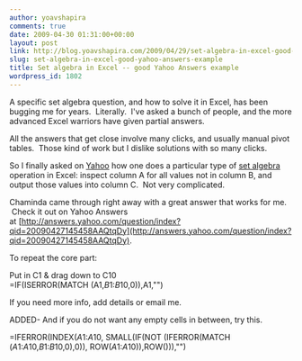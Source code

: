 ```yaml
---
author: yoavshapira
comments: true
date: 2009-04-30 01:31:00+00:00
layout: post
link: http://blog.yoavshapira.com/2009/04/29/set-algebra-in-excel-good-yahoo-answers-example/
slug: set-algebra-in-excel-good-yahoo-answers-example
title: Set algebra in Excel -- good Yahoo Answers example
wordpress_id: 1802
---
```


A specific set algebra question, and how to solve it in Excel, has been bugging me for years.  Literally.  I've asked a bunch of people, and the more advanced Excel warriors have given partial answers.

  


All the answers that get close involve many clicks, and usually manual pivot tables.  Those kind of work but I dislike solutions with so many clicks.

  


So I finally asked on [Yahoo](http://answers.yahoo.com/question/index?qid=20090427145458AAQtqDy) how one does a particular type of [set algebra](http://en.wikipedia.org/wiki/Algebra_of_sets) operation in Excel: inspect column A for all values not in column B, and output those values into column C.  Not very complicated.

  


Chaminda came through right away with a great answer that works for me.  Check it out on Yahoo Answers at [http://answers.yahoo.com/question/index?qid=20090427145458AAQtqDy](http://answers.yahoo.com/question/index?qid=20090427145458AAQtqDy).

  


To repeat the core part:

  


Put in C1 & drag down to C10  
=IF(ISERROR(MATCH (A1,$B$1:$B$10,0)),A1,"")  
  
If you need more info, add details or email me.  
  
ADDED- And if you do not want any empty cells in between, try this.  
  
=IFERROR(INDEX($A$1:$A$10, SMALL(IF(NOT (IFERROR(MATCH ($A$1:$A$10,$B$1:$B$10,0),0)), ROW($A$1:$A$10)),ROW())),"")  


  

